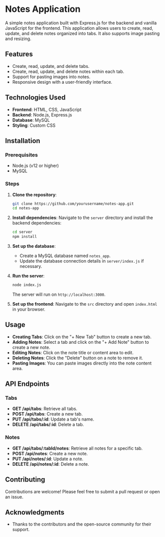 # Notes Application

A simple notes application built with Express.js for the backend and vanilla JavaScript for the frontend. This application allows users to create, read, update, and delete notes organized into tabs. It also supports image pasting and resizing.

## Features

- Create, read, update, and delete tabs.
- Create, read, update, and delete notes within each tab.
- Support for pasting images into notes.
- Responsive design with a user-friendly interface.

## Technologies Used

- **Frontend**: HTML, CSS, JavaScript
- **Backend**: Node.js, Express.js
- **Database**: MySQL
- **Styling**: Custom CSS

## Installation

### Prerequisites

- Node.js (v12 or higher)
- MySQL

### Steps

1. **Clone the repository**:
   ```bash
   git clone https://github.com/yourusername/notes-app.git
   cd notes-app
   ```

2. **Install dependencies**:
   Navigate to the `server` directory and install the backend dependencies:
   ```bash
   cd server
   npm install
   ```

3. **Set up the database**:
   - Create a MySQL database named `notes_app`.
   - Update the database connection details in `server/index.js` if necessary.

4. **Run the server**:
   ```bash
   node index.js
   ```
   The server will run on `http://localhost:3000`.

5. **Set up the frontend**:
   Navigate to the `src` directory and open `index.html` in your browser.

## Usage

- **Creating Tabs**: Click on the "+ New Tab" button to create a new tab.
- **Adding Notes**: Select a tab and click on the "+ Add Note" button to create a new note.
- **Editing Notes**: Click on the note title or content area to edit.
- **Deleting Notes**: Click the "Delete" button on a note to remove it.
- **Pasting Images**: You can paste images directly into the note content area.

## API Endpoints

### Tabs

- **GET /api/tabs**: Retrieve all tabs.
- **POST /api/tabs**: Create a new tab.
- **PUT /api/tabs/:id**: Update a tab's name.
- **DELETE /api/tabs/:id**: Delete a tab.

### Notes

- **GET /api/tabs/:tabId/notes**: Retrieve all notes for a specific tab.
- **POST /api/notes**: Create a new note.
- **PUT /api/notes/:id**: Update a note.
- **DELETE /api/notes/:id**: Delete a note.

## Contributing

Contributions are welcome! Please feel free to submit a pull request or open an issue.

## Acknowledgments

- Thanks to the contributors and the open-source community for their support.
